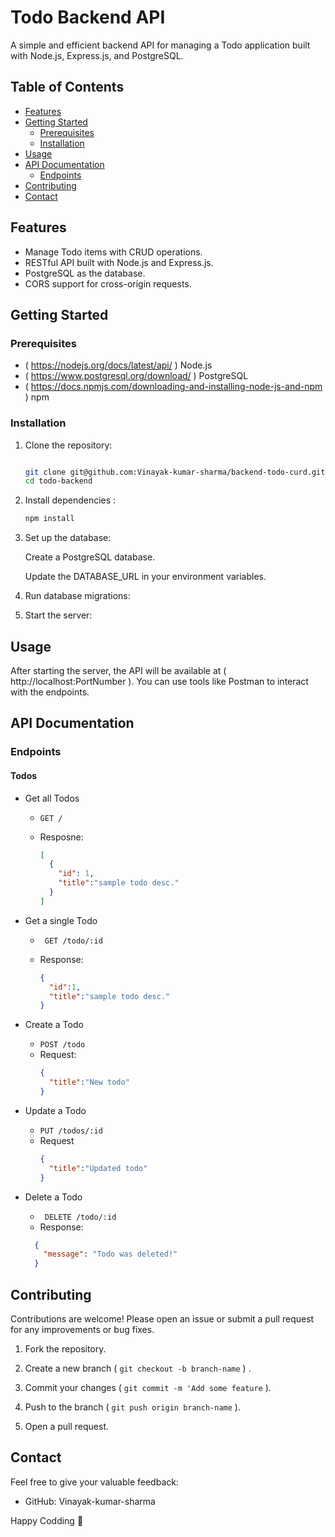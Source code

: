 # Todo Backend API

A simple and efficient backend API for managing a Todo application built with Node.js, Express.js, and PostgreSQL.

## Table of Contents
- [Features](#features)
- [Getting Started](#getting-started)
  - [Prerequisites](#prerequisites)
  - [Installation](#installation)
- [Usage](#usage)
- [API Documentation](#api-documentation)
  - [Endpoints](#endpoints)
- [Contributing](#contributing)
- [Contact](#contact)

## Features
- Manage Todo items with CRUD operations.
- RESTful API built with Node.js and Express.js.
- PostgreSQL as the database.
- CORS support for cross-origin requests.

## Getting Started

### Prerequisites
-  ( https://nodejs.org/docs/latest/api/ )   Node.js
- ( https://www.postgresql.org/download/ )   PostgreSQL 
- ( https://docs.npmjs.com/downloading-and-installing-node-js-and-npm )  npm 

### Installation

1. Clone the repository:
   ```bash

   git clone git@github.com:Vinayak-kumar-sharma/backend-todo-curd.git
   cd todo-backend
   ```
2. Install dependencies :
    ```bash
    npm install 
    ```
3. Set up the database:

    Create a PostgreSQL database.

    Update the DATABASE_URL in your environment variables.

4. Run database migrations:

5. Start the server:

## Usage

After starting the server, the API will be available at ( http://localhost:PortNumber ). 
You can use tools like Postman to interact with the endpoints.

## API Documentation

### Endpoints

#### Todos
  - Get all Todos
    - `GET /`
    - Resposne:

      ```json
      [
        {
          "id": 1,
          "title":"sample todo desc."
        }
      ]
      ```
  - Get a single Todo
    - ` GET /todo/:id`
    - Response:

      ```json
      {
        "id":1,
        "title":"sample todo desc."
      }
      ```
  - Create a Todo
    - `POST /todo`
    - Request:
      ```json
      {
        "title":"New todo"
      }
      ```
  - Update a Todo
    - `PUT /todos/:id`
    - Request
      ```json
      {
        "title":"Updated todo"
      }
      ```
  - Delete a Todo
    
    - ` DELETE /todo/:id`
    - Response:
    ```json
      {
        "message": "Todo was deleted!"
      }
      ```

## Contributing

Contributions are welcome! Please open an issue or submit a pull request for any improvements or bug fixes.
  1. Fork the repository.

  2. Create a new branch ( `git checkout -b branch-name` ) .

  3. Commit your changes ( `git commit -m 'Add some feature` ).

  4. Push to the branch ( `git push origin branch-name` ).

  5. Open a pull request.

## Contact

Feel free to give your valuable feedback:

  - GitHub: Vinayak-kumar-sharma 

Happy Codding 🚀

